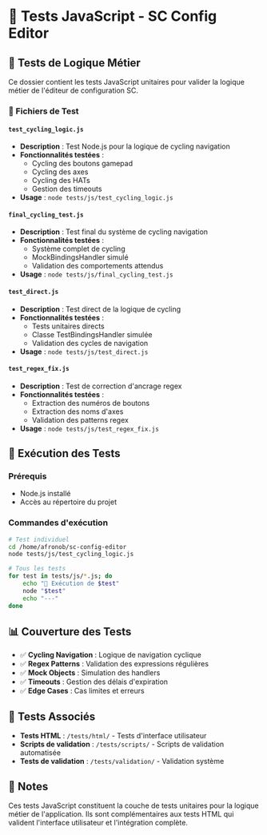# 🧪 Tests JavaScript - SC Config Editor

## 📂 Tests de Logique Métier

Ce dossier contient les tests JavaScript unitaires pour valider la logique métier de l'éditeur de configuration SC.

### 📄 Fichiers de Test

#### `test_cycling_logic.js`
- **Description** : Test Node.js pour la logique de cycling navigation  
- **Fonctionnalités testées** :
  - Cycling des boutons gamepad
  - Cycling des axes 
  - Cycling des HATs
  - Gestion des timeouts
- **Usage** : `node tests/js/test_cycling_logic.js`

#### `final_cycling_test.js`
- **Description** : Test final du système de cycling navigation
- **Fonctionnalités testées** :
  - Système complet de cycling
  - MockBindingsHandler simulé
  - Validation des comportements attendus
- **Usage** : `node tests/js/final_cycling_test.js`

#### `test_direct.js`
- **Description** : Test direct de la logique de cycling
- **Fonctionnalités testées** :
  - Tests unitaires directs
  - Classe TestBindingsHandler simulée
  - Validation des cycles de navigation
- **Usage** : `node tests/js/test_direct.js`

#### `test_regex_fix.js`
- **Description** : Test de correction d'ancrage regex
- **Fonctionnalités testées** :
  - Extraction des numéros de boutons
  - Extraction des noms d'axes
  - Validation des patterns regex
- **Usage** : `node tests/js/test_regex_fix.js`

## 🚀 Exécution des Tests

### Prérequis
- Node.js installé
- Accès au répertoire du projet

### Commandes d'exécution
```bash
# Test individuel
cd /home/afronob/sc-config-editor
node tests/js/test_cycling_logic.js

# Tous les tests
for test in tests/js/*.js; do
    echo "🧪 Exécution de $test"
    node "$test"
    echo "---"
done
```

## 📊 Couverture des Tests

- ✅ **Cycling Navigation** : Logique de navigation cyclique
- ✅ **Regex Patterns** : Validation des expressions régulières
- ✅ **Mock Objects** : Simulation des handlers
- ✅ **Timeouts** : Gestion des délais d'expiration
- ✅ **Edge Cases** : Cas limites et erreurs

## 🔗 Tests Associés

- **Tests HTML** : `/tests/html/` - Tests d'interface utilisateur
- **Scripts de validation** : `/tests/scripts/` - Scripts de validation automatisée
- **Tests de validation** : `/tests/validation/` - Validation système

## 📝 Notes

Ces tests JavaScript constituent la couche de tests unitaires pour la logique métier de l'application. Ils sont complémentaires aux tests HTML qui valident l'interface utilisateur et l'intégration complète.
